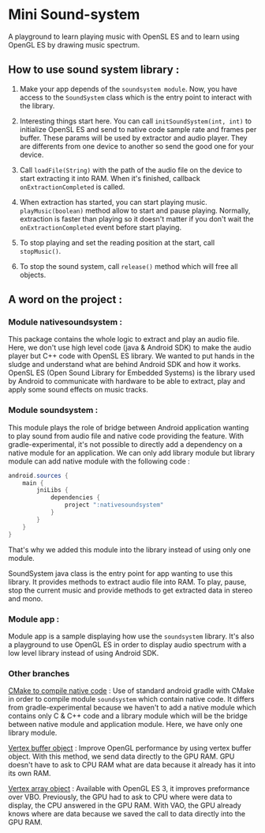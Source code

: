 # Mini Sound-system

A playground to learn playing music with OpenSL ES and to learn using OpenGL ES by drawing music
spectrum.

## How to use sound system library :

1. Make your app depends of the `soundsystem module`. Now, you have access to the `SoundSystem`
class which is the entry point to interact with the library.

2. Interesting things start here. You can call `initSoundSystem(int, int)` to initialize OpenSL ES
and send to native code sample rate and frames per buffer. These params will be used by extractor
and audio player. They are differents from one device to another so send the good one for your
device.

3. Call `loadFile(String)` with the path of the audio file on the device to start extracting it into
RAM. When it's finished, callback `onExtractionCompleted` is called.

4. When extraction has started, you can start playing music. `playMusic(boolean)` method allow to
start and pause playing. Normally, extraction is faster than playing so it doesn't matter if you
don't wait the `onExtractionCompleted` event before start playing.

5. To stop playing and set the reading position at the start, call `stopMusic()`.

6. To stop the sound system, call `release()` method which will free all objects.

## A word on the project :

### Module nativesoundsystem :

This package contains the whole logic to extract and play an audio file. Here, we don't use high
level code (java & Android SDK) to make the audio player but C++ code with OpenSL ES library.
We wanted to put hands in the sludge and understand what are behind Android SDK and how it works.
OpenSL ES (Open Sound Library for Embedded Systems) is the library used by Android to communicate
with hardware to be able to extract, play and apply some sound effects on music tracks.


### Module soundsystem :

This module plays the role of bridge between Android application wanting to play sound from
audio file and native code providing the feature.
With gradle-experimental, it's not possible to directly add a dependency on a native module for an
application. We can only add library module but library module can add native module with the
following code :

```java
android.sources {
    main {
        jniLibs {
            dependencies {
                project ":nativesoundsystem"
            }
        }
    }
}
```

That's why we added this module into the library instead of using only one module.

SoundSystem java class is the entry point for app wanting to use this library. It provides methods
to extract audio file into RAM. To play, pause, stop the current music and provide methods to get
extracted data in stereo and mono.


### Module app :

Module app is a sample displaying how use the `soundsystem` library. It's also a playground to use
OpenGL ES in order to display audio spectrum with a low level library instead of using Android SDK.

### Other branches

[CMake to compile native code](https://github.com/bowserf/Mini-sound-system/tree/ft/cmake_in_library) :
Use of standard android gradle with CMake in order to compile module `soundsystem` which contain native code.
It differs from gradle-experimental because we haven't to add a native module which contains only C & C++ code
and a library module which will be the bridge between native module and application module. Here, we have only
one library module.

[Vertex buffer object](https://github.com/bowserf/Mini-sound-system/tree/dev/vbo) : Improve OpenGL performance by using vertex buffer object.
With this method, we send data directly to the GPU RAM. GPU doesn't have to ask to CPU RAM what are
data because it already has it into its own RAM.

[Vertex array object](https://github.com/bowserf/Mini-sound-system/tree/dev/vao) : Available with OpenGL ES 3, it improves preformance over VBO.
Previously, the GPU had to ask to CPU where were data to display, the CPU answered in the GPU RAM.
With VAO, the GPU already knows where are data because we saved the call to data directly into the
GPU RAM.